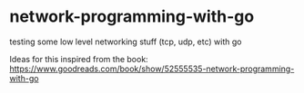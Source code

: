 # network-programming-with-go
testing some low level networking stuff (tcp, udp, etc) with go

Ideas for this inspired from the book:
https://www.goodreads.com/book/show/52555535-network-programming-with-go
